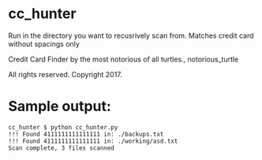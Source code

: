 # cc_hunter

Run in the directory you want to recusrively scan from. 
Matches credit card without spacings only

Credit Card Finder by the most notorious of all turtles., notorious_turtle

All rights reserved. Copyright 2017.

# Sample output:

    cc_hunter $ python cc_hunter.py
    !!! Found 4111111111111111 in: ./backups.txt
    !!! Found 4111111111111111 in: ./working/asd.txt
    Scan complete, 3 files scanned
